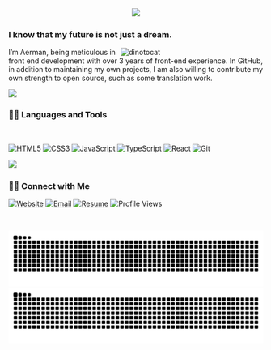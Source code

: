<div align="center">
  <img src="https://miever.s3.ap-east-1.amazonaws.com/static/main-logo-big.png" />
</div>

### I know that my future is not just a dream.

<div>
  <img align="right" src="https://octodex.github.com/images/dinotocat.png" alt="dinotocat" style="width:282px;" />
  <p>
    I’m Aerman, being meticulous in front end development with over 3 years of front-end experience. In GitHub, in addition to maintaining my own projects, I am also willing to contribute my own strength to open source, such as some translation work.
  </p>
</div>
<div>
  <img align="top" src="https://github-readme-stats-ten-gilt.vercel.app/api?username=Miever1&count_private=true&show_icons=true&theme=radical&include_all_commits=true" />
</div>

### 👨‍💻 Languages and Tools

<br />

[![HTML5](https://img.shields.io/badge/-HTML5-E34F26?style=flat&logo=html5&logoColor=white&link=https://github.com/Miever1)](https://github.com/Miever1) 
[![CSS3](https://img.shields.io/badge/-CSS3-1572B6?style=flat&logo=css3&link=https://github.com/Miever1)](https://github.com/Miever1) 
[![JavaScript](https://img.shields.io/badge/-JavaScript-black?style=flat&logo=javascript&link=https://github.com/Miever1)](https://github.com/Miever1) 
[![TypeScript](https://img.shields.io/badge/-TypeScript-black?style=flat&logo=typescript&link=https://github.com/Miever1)](https://github.com/Miever1) 
[![React](https://img.shields.io/badge/-React-black?style=flat&logo=react&link=https://github.com/Miever1)](https://github.com/Miever1) 
[![Git](https://img.shields.io/badge/-Git-black?style=flat&logo=git&link=https://github.com/Miever1)](https://github.com/Miever1) 

[GitHub Profile Views Counter]: https://github.com/antonkomarev/github-profile-views-counter

![](https://hit.yhype.me/github/profile?account_id=1849174)


### 🤝🏻 Connect with Me

<p>
<a href="https://miever.net" target="_blank"><img alt="Website" src="https://img.shields.io/badge/Website-https://miever.net-yellow?style=flat&logo=google-chrome&logoColor=red"></a>
<a href="mailto:miever1@163.com"><img alt="Email" src="https://img.shields.io/badge/Email-miever1@163.com-green?style=flat&logo=gmail&logoColor=violet"></a>
<a href="https://rxresu.me/imiever7/miever" target="_blank"><img alt="Resume" src="https://img.shields.io/badge/Resume-https://rxresu.me-12aa9c?style=flat&logo=readme&logoColor=#ccc"></a>
<img src="https://komarev.com/ghpvc/?username=Miever1&label=Profile-Views&color=orange&style=flat" alt="Profile Views" />&emsp;
</p>

<br />

![GitHub Snake Light](https://raw.githubusercontent.com/Miever1/Miever1/output/github-contribution-grid-snake.svg#gh-light-mode-only)
![GitHub Snake Dark](https://raw.githubusercontent.com/Miever1/Miever1/output/github-contribution-grid-snake-dark.svg#gh-dark-mode-only)




